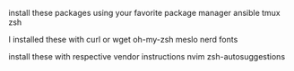 install these packages using your favorite package manager
ansible
tmux
zsh

I installed these with curl or wget
oh-my-zsh
meslo nerd fonts

install these with respective vendor instructions
nvim
zsh-autosuggestions
